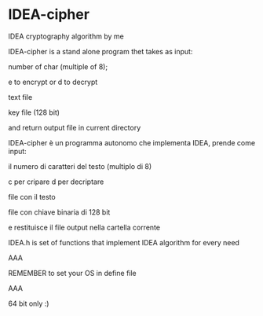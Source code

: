 IDEA-cipher
===========

IDEA cryptography algorithm by me


IDEA-cipher is a stand alone program thet takes as input:

number of char (multiple of 8);

e to encrypt or d to decrypt

text file

key file (128 bit)

and return output file in current directory



IDEA-cipher è un programma autonomo che implementa IDEA, prende come input:

il numero di caratteri del testo (multiplo di 8)

c per cripare d per decriptare

file con il testo

file con chiave binaria di 128 bit

e restituisce il file output nella cartella corrente



IDEA.h is set of functions that implement IDEA algorithm for every need

AAA

REMEMBER to set your OS in define file

AAA

64 bit only :)


